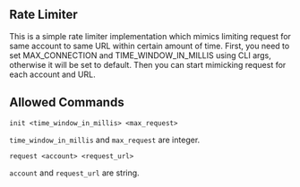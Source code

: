 ## Rate Limiter

This is a simple rate limiter implementation which mimics limiting request for same account to same URL within certain amount of time. First, you need to set MAX_CONNECTION and TIME_WINDOW_IN_MILLIS using CLI args, otherwise it will be set to default. Then you can start mimicking request for each account and URL.

## Allowed Commands

```
init <time_window_in_millis> <max_request>
```

`time_window_in_millis` and `max_request` are integer.

```
request <account> <request_url>
```
`account` and `request_url` are string.